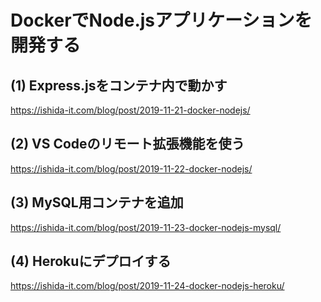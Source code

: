 # DockerでNode.jsアプリケーションを開発する

## (1) Express.jsをコンテナ内で動かす

https://ishida-it.com/blog/post/2019-11-21-docker-nodejs/

## (2) VS Codeのリモート拡張機能を使う

https://ishida-it.com/blog/post/2019-11-22-docker-nodejs/


## (3) MySQL用コンテナを追加

https://ishida-it.com/blog/post/2019-11-23-docker-nodejs-mysql/

## (4) Herokuにデプロイする

https://ishida-it.com/blog/post/2019-11-24-docker-nodejs-heroku/



